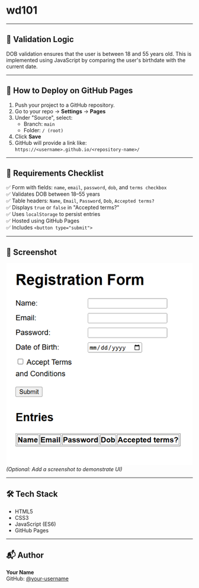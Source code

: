 # wd101

---

## 🧠 Validation Logic

DOB validation ensures that the user is between 18 and 55 years old. This is implemented using JavaScript by comparing the user's birthdate with the current date.

---

## 🚀 How to Deploy on GitHub Pages

1. Push your project to a GitHub repository.
2. Go to your repo → **Settings** → **Pages**
3. Under "Source", select:
   - Branch: `main`
   - Folder: `/ (root)`
4. Click **Save**
5. GitHub will provide a link like:  
   `https://<username>.github.io/<repository-name>/`

---

## 🧪 Requirements Checklist

✅ Form with fields: `name`, `email`, `password`, `dob`, and `terms checkbox`  
✅ Validates DOB between 18–55 years  
✅ Table headers: `Name`, `Email`, `Password`, `Dob`, `Accepted terms?`  
✅ Displays `true` or `false` in "Accepted terms?"  
✅ Uses `localStorage` to persist entries  
✅ Hosted using GitHub Pages  
✅ Includes `<button type="submit">`  

---

## 📸 Screenshot

![Screenshot of the Registration Form](screenshot.png)  
*(Optional: Add a screenshot to demonstrate UI)*

---

## 🛠 Tech Stack

- HTML5
- CSS3
- JavaScript (ES6)
- GitHub Pages

---

## 📬 Author

**Your Name**  
GitHub: [@your-username](https://github.com/your-username)

